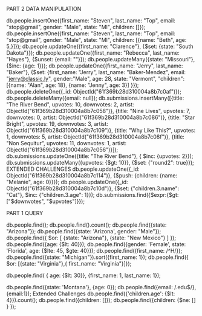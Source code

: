 PART 2 DATA MANIPULATION

db.people.insertOne({first_name: "Steven", last_name: "Top", email: "stop@gmail", gender: "Male", state: "MI", children: []});
db.people.insertOne({first_name: "Steven", last_name: "Top", email: "stop@gmail", gender: "Male", state: "MI", children: [{name: "Beth", age: 5,}]});
db.people.updateOne({first_name: "Clarence"}, {$set: {state: "South Dakota"}});
db.people.updateOne({first_name: "Rebecca", last_name: "Hayes"}, {$unset: {email: ""}});
db.people.updateMany({state: "Missouri"}, {$inc: {age: 1}});
db.people.updateOne({first_name: "Jerry", last_name: "Baker"}, {$set: {first_name: "Jerry", last_name: "Baker-Mendez", email: "jerry@classic.ly", gender:"Male", age: 28, state: "Vermont", "children": [{name: "Alan", age: 18}, {name: "Jenny", age: 3}] }});
db.people.deleteOne({_id: ObjectId("61f369b28d310004a8b7c0af")});
db.people.deleteMany({email: null});
db.submissions.insertMany([{title: "The River Bend", upvotes: 10, downvotes: 2, artist: ObjectId("61f369b28d310004a8b7c058")}, {title: "Nine Lives", upvotes: 7, downvotes: 0, artist: ObjectId("61f369b28d310004a8b7c086")}, {title: "Star Bright", upvotes: 19, downvotes: 3, artist: ObjectId("61f369b28d310004a8b7c109")}, {title: "Why Like This?", upvotes: 1, downvotes: 5, artist: ObjectId("61f369b28d310004a8b7c08f")}, {title: "Non Sequitur", upvotes: 11, downvotes: 1, artist: ObjectId("61f369b28d310004a8b7c056")}]);
db.submissions.updateOne({title: "The River Bend"}, { $inc: {upvotes: 2}});
db.submissions.updateMany({upvotes: {$gt: 10}}, {$set: {"round2": true}});
EXTENDED CHALLENGES
db.people.updateOne({_id: ObjectId("61f369b28d310004a8b7c114")}, {$push: {children: {name: "Melanie", age: 0}}});
db.people.updateOne({_id: ObjectId("61f369b28d310004a8b7c10d")}, {$set: {"children.3.name": "Cat"}, $inc: {"children.3.age": 1}});
db.submissions.find({$expr:{$gt:["$downvotes", "$upvotes"]}});

PART 1 QUERY

db.people.find();
db.people.find().count();
db.people.find({state: "Arizona"});
db.people.find({state: 'Arizona', gender: "Male"});
db.people.find({ $or: [ {state: "Arizona"}, {state: "New Mexico"} ] });
db.people.find({age: {$lt: 40}});
db.people.find({gender: 'Female', state: 'Florida', age: {$lte: 45, $gte: 40}});
db.people.find({first_name: /^H/});
db.people.find({state: "Michigan"}).sort({first_name: 1});
db.people.find({ $or: [{state: "Virginia"},{ first_name: "Virginia"}]});


db.people.find(
{
age: {$lt: 30}},
{first_name: 1,
last_name: 1});

db.people.find({state: 'Montana'}, {age: 0});
db.people.find({email: /.edu$/},{email:1});
Extended Challenges
db.people.find({'children.age': {$lt: 4}}).count();
db.people.find({children: []});
db.people.find({children: {$ne: [] } });

